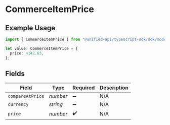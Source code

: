 # CommerceItemPrice

## Example Usage

```typescript
import { CommerceItemPrice } from "@unified-api/typescript-sdk/sdk/models/shared";

let value: CommerceItemPrice = {
  price: 4142.63,
};
```

## Fields

| Field              | Type               | Required           | Description        |
| ------------------ | ------------------ | ------------------ | ------------------ |
| `compareAtPrice`   | *number*           | :heavy_minus_sign: | N/A                |
| `currency`         | *string*           | :heavy_minus_sign: | N/A                |
| `price`            | *number*           | :heavy_check_mark: | N/A                |